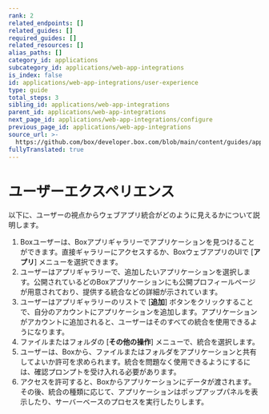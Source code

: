 ```yaml
---
rank: 2
related_endpoints: []
related_guides: []
required_guides: []
related_resources: []
alias_paths: []
category_id: applications
subcategory_id: applications/web-app-integrations
is_index: false
id: applications/web-app-integrations/user-experience
type: guide
total_steps: 3
sibling_id: applications/web-app-integrations
parent_id: applications/web-app-integrations
next_page_id: applications/web-app-integrations/configure
previous_page_id: applications/web-app-integrations
source_url: >-
  https://github.com/box/developer.box.com/blob/main/content/guides/applications/web-app-integrations/user-experience.md
fullyTranslated: true
---
```

# ユーザーエクスペリエンス

以下に、ユーザーの視点からウェブアプリ統合がどのように見えるかについて説明します。

1. Boxユーザーは、Boxアプリギャラリーでアプリケーションを見つけることができます。直接ギャラリーにアクセスするか、BoxウェブアプリのUIで \[**アプリ**] メニューを選択できます。
2. ユーザーはアプリギャラリーで、追加したいアプリケーションを選択します。公開されているどのBoxアプリケーションにも公開プロフィールページが用意されており、提供する統合などの詳細が示されています。
3. ユーザーはアプリギャラリーのリストで \[**追加**] ボタンをクリックすることで、自分のアカウントにアプリケーションを追加します。アプリケーションがアカウントに追加されると、ユーザーはそのすべての統合を使用できるようになります。
4. ファイルまたはフォルダの \[**その他の操作**] メニューで、統合を選択します。
5. ユーザーは、Boxから、ファイルまたはフォルダをアプリケーションと共有してよいか許可を求められます。統合を問題なく使用できるようにするには、確認プロンプトを受け入れる必要があります。
6. アクセスを許可すると、Boxからアプリケーションにデータが渡されます。その後、統合の種類に応じて、アプリケーションはポップアップパネルを表示したり、サーバーベースのプロセスを実行したりします。
